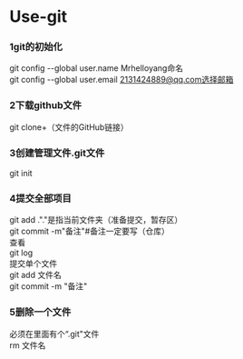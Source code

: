 # Use-git

### 1git的初始化
git  config --global user.name Mrhelloyang命名<br>
git  config --global user.email 2131424889@qq.com选择邮箱<br>


### 2下载github文件<br>
git clone+（文件的GitHub链接）<br>


### 3创建管理文件.git文件<br>
git init<br>


### 4提交全部项目<br>
git add ."."是指当前文件夹（准备提交，暂存区）<br>
git commit -m"备注"#备注一定要写（仓库）<br>
查看<br>
git log<br>
提交单个文件<br>
git add 文件名<br>
git commit -m "备注"<br>


### 5删除一个文件<br>
必须在里面有个“.git"文件<br>
rm 文件名<br>
